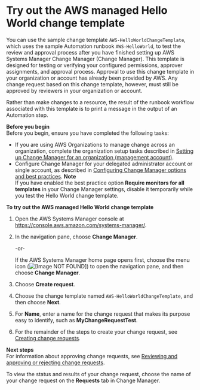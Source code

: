 # Try out the AWS managed Hello World change template<a name="change-templates-aws-managed"></a>

You can use the sample change template `AWS-HelloWorldChangeTemplate`, which uses the sample Automation runbook `AWS-HelloWorld`, to test the review and approval process after you have finished setting up AWS Systems Manager Change Manager \(Change Manager\)\. This template is designed for testing or verifying your configured permissions, approver assignments, and approval process\. Approval to use this change template in your organization or account has already been provided by AWS\. Any change request based on this change template, however, must still be approved by reviewers in your organization or account\.

Rather than make changes to a resource, the result of the runbook workflow associated with this template is to print a message in the output of an Automation step\.

**Before you begin**  
Before you begin, ensure you have completed the following tasks:
+ If you are using AWS Organizations to manage change across an organization, complete the organization setup tasks described in [Setting up Change Manager for an organization \(management account\)](change-manager-organization-setup.md)\.
+ Configure Change Manager for your delegated administrator account or single account, as described in [Configuring Change Manager options and best practices](change-manager-account-setup.md)\. 
**Note**  
If you have enabled the best practice option **Require monitors for all templates** in your Change Manager settings, disable it temporarily while you test the Hello World change template\.

**To try out the AWS managed Hello World change template**

1. Open the AWS Systems Manager console at [https://console\.aws\.amazon\.com/systems\-manager/](https://console.aws.amazon.com/systems-manager/)\.

1. In the navigation pane, choose **Change Manager**\.

   \-or\-

   If the AWS Systems Manager home page opens first, choose the menu icon \(![\[Image NOT FOUND\]](http://docs.aws.amazon.com/systems-manager/latest/userguide/images/menu-icon-small.png)\) to open the navigation pane, and then choose **Change Manager**\.

1. Choose **Create request**\.

1. Choose the change template named `AWS-HelloWorldChangeTemplate`, and then choose **Next**\.

1. For **Name**, enter a name for the change request that makes its purpose easy to identify, such as **MyChangeRequestTest**\.

1. For the remainder of the steps to create your change request, see [Creating change requests](change-requests-create.md)\.

**Next steps**  
For information about approving change requests, see [Reviewing and approving or rejecting change requests](change-requests-review.md)\.

To view the status and results of your change request, choose the name of your change request on the **Requests** tab in Change Manager\. 